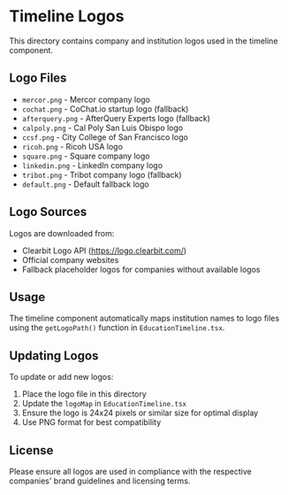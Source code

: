# Timeline Logos

This directory contains company and institution logos used in the timeline component.

## Logo Files

- `mercor.png` - Mercor company logo
- `cochat.png` - CoChat.io startup logo (fallback)
- `afterquery.png` - AfterQuery Experts logo (fallback)
- `calpoly.png` - Cal Poly San Luis Obispo logo
- `ccsf.png` - City College of San Francisco logo
- `ricoh.png` - Ricoh USA logo
- `square.png` - Square company logo
- `linkedin.png` - LinkedIn company logo
- `tribot.png` - Tribot company logo (fallback)
- `default.png` - Default fallback logo

## Logo Sources

Logos are downloaded from:

- Clearbit Logo API (https://logo.clearbit.com/)
- Official company websites
- Fallback placeholder logos for companies without available logos

## Usage

The timeline component automatically maps institution names to logo files using the `getLogoPath()` function in `EducationTimeline.tsx`.

## Updating Logos

To update or add new logos:

1. Place the logo file in this directory
2. Update the `logoMap` in `EducationTimeline.tsx`
3. Ensure the logo is 24x24 pixels or similar size for optimal display
4. Use PNG format for best compatibility

## License

Please ensure all logos are used in compliance with the respective companies' brand guidelines and licensing terms.
